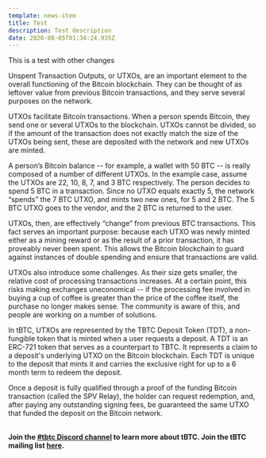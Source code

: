 ```yaml
---
template: news-item
title: Test
description: Test description
date: 2020-08-05T01:34:24.935Z
---
```

This is a test with other changes

Unspent Transaction Outputs, or UTXOs, are an important element to the overall functioning of the Bitcoin blockchain. They can be thought of as leftover value from previous Bitcoin transactions, and they serve several purposes on the network.

UTXOs facilitate Bitcoin transactions. When a person spends Bitcoin, they send one or several UTXOs to the blockchain. UTXOs cannot be divided, so if the amount of the transaction does not exactly match the size of the UTXOs being sent, these are deposited with the network and new UTXOs are minted.

A person’s Bitcoin balance -- for example, a wallet with 50 BTC -- is really composed of a number of different UTXOs. In the example case, assume the UTXOs are 22, 10, 8, 7, and 3 BTC respectively. The person decides to spend 5 BTC in a transaction. Since no UTXO equals exactly 5, the network “spends” the 7 BTC UTXO, and mints two new ones, for 5 and 2 BTC. The 5 BTC UTXO goes to the vendor, and the 2 BTC is returned to the user.

UTXOs, then, are effectively “change” from previous BTC transactions. This fact serves an important purpose: because each UTXO was newly minted either as a mining reward or as the result of a prior transaction, it has proveably never been spent. This allows the Bitcoin blockchain to guard against instances of double spending and ensure that transactions are valid.

UTXOs also introduce some challenges. As their size gets smaller, the relative cost of processing transactions increases. At a certain point, this risks making exchanges uneconomical -- if the processing fee involved in buying a cup of coffee is greater than the price of the coffee itself, the purchase no longer makes sense. The community is aware of this, and people are working on a number of solutions.

In tBTC, UTXOs are represented by the TBTC Deposit Token (TDT), a non-fungible token that is minted when a user requests a deposit. A TDT is an ERC-721 token that serves as a counterpart to TBTC. It represents a claim to a deposit's underlying UTXO on the Bitcoin blockchain. Each TDT is unique to the deposit that mints it and carries the exclusive right for up to a 6 month term to redeem the deposit.

Once a deposit is fully qualified through a proof of the funding Bitcoin transaction (called the SPV Relay), the holder can request redemption, and, after paying any outstanding signing fees, be guaranteed the same UTXO that funded the deposit on the Bitcoin network.

**\
Join the [\#tbtc Discord channel](https://discord.gg/wYezN7v) to learn more about tBTC. Join the tBTC mailing list [here](https://tbtc.network/#mailing-list).**
